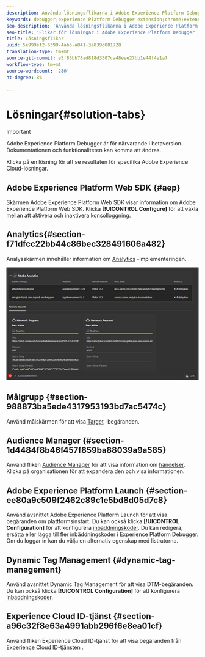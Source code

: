 ```yaml
---
description: Använda lösningsflikarna i Adobe Experience Platform Debugger
keywords: debugger;experience Platform Debugger extension;chrome;extension;summary;clear;requests;solutions;solution;information;analytics;target;audience manager;media optimizer;amo;id service
seo-description: 'Använda lösningsflikarna i Adobe Experience Platform Debugger '
seo-title: 'Flikar för lösningar i Adobe Experience Platform Debugger '
title: Lösningsflikar
uuid: 5e999ef2-6399-4ab5-a841-3a839d081728
translation-type: tm+mt
source-git-commit: e5f85bb78ad818d3507ca48eee27bb1e44f4e1a7
workflow-type: tm+mt
source-wordcount: '280'
ht-degree: 8%

---
```



# Lösningar{#solution-tabs}

>[!IMPORTANT]
>
>Adobe Experience Platform Debugger är för närvarande i betaversion. Dokumentationen och funktionaliteten kan komma att ändras.

Klicka på en lösning för att se resultaten för specifika Adobe Experience Cloud-lösningar.

## Adobe Experience Platform Web SDK {#aep}

Skärmen Adobe Experience Platform Web SDK visar information om Adobe Experience Platform Web SDK. Klicka **[!UICONTROL Configure]** för att växla mellan att aktivera och inaktivera konsolloggning.

## Analytics{#section-f71dfcc22bb44c86bec328491606a482} 

Analysskärmen innehåller information om [Analytics](https://docs.adobe.com/content/help/sv-SE/analytics/landing/home.html) -implementeringen.

![](assets/analytics.jpg)

## Målgrupp {#section-988873ba5ede4317953193bd7ac5474c}

Använd målskärmen för att visa [Target](https://docs.adobe.com/content/help/en/target/using/target-home.html) -begäranden<!-- or [Mbox Trace](https://docs.adobe.com/content/help/en/target/using/activities/troubleshoot-activities/content-trouble.html) response details-->.

## Audience Manager {#section-1d4484f8b46f457f859ba88039a9a585}

Använd fliken [Audience Manager](https://docs.adobe.com/content/help/en/audience-manager/user-guide/aam-home.html) för att visa information om [händelser](https://docs.adobe.com/content/help/en/audience-manager/user-guide/api-and-sdk-code/dcs/dcs-event-calls/dcs-event-calls.html). Klicka på organisationen för att expandera den och visa informationen.

## Adobe Experience Platform Launch {#section-ee80a9c509f2462c89c1e5bd8d05d7c8}

Använd avsnittet Adobe Experience Platform Launch för att visa begäranden om plattformsinstart. Du kan också klicka **[!UICONTROL Configuration]** för att konfigurera [inbäddningskoder](https://docs.adobe.com/content/help/en/launch/using/reference/upgrade/link-dtm-embed-code.html). Du kan redigera, ersätta eller lägga till fler inbäddningskoder i Experience Platform Debugger. Om du loggar in kan du välja en alternativ egenskap med listrutorna.

## Dynamic Tag Management {#dynamic-tag-management}

Använd avsnittet Dynamic Tag Management för att visa DTM-begäranden. Du kan också klicka **[!UICONTROL Configuration]** för att konfigurera [inbäddningskoder](https://docs.adobe.com/content/help/en/dtm/using/client-side/code.html).

## Experience Cloud ID-tjänst {#section-a96c32f8e63a4991abb296f6e8ea01cf}

Använd fliken Experience Cloud ID-tjänst för att visa begäranden från [Experience Cloud ID-tjänsten](https://docs.adobe.com/content/help/sv-SE/id-service/using/home.html) .